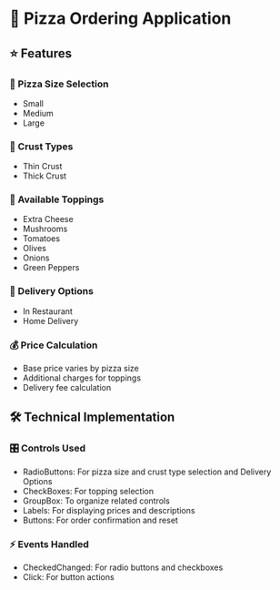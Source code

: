 # 🍕 Pizza Ordering Application

## ⭐ Features

### 📏 Pizza Size Selection
* Small
* Medium
* Large

### 🥖 Crust Types
* Thin Crust
* Thick Crust

### 🧀 Available Toppings
* Extra Cheese
* Mushrooms
* Tomatoes
* Olives
* Onions
* Green Peppers

### 🚚 Delivery Options
* In Restaurant
* Home Delivery

### 💰 Price Calculation
* Base price varies by pizza size
* Additional charges for toppings
* Delivery fee calculation

## 🛠️ Technical Implementation

### 🎛️ Controls Used
* RadioButtons: For pizza size and crust type selection and Delivery Options
* CheckBoxes: For topping selection
* GroupBox: To organize related controls
* Labels: For displaying prices and descriptions
* Buttons: For order confirmation and reset

### ⚡ Events Handled
* CheckedChanged: For radio buttons and checkboxes
* Click: For button actions